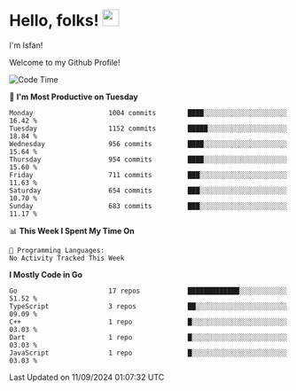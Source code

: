 # Hello, folks! <img src="https://raw.githubusercontent.com/MartinHeinz/MartinHeinz/master/wave.gif" width="30px" height="30px" />

I'm Isfan!

Welcome to my Github Profile!

<!--START_SECTION:waka-->
![Code Time](http://img.shields.io/badge/Code%20Time-3%2C644%20hrs%2029%20mins-blue)

📅 **I'm Most Productive on Tuesday** 

```text
Monday                   1004 commits        ████░░░░░░░░░░░░░░░░░░░░░   16.42 % 
Tuesday                  1152 commits        █████░░░░░░░░░░░░░░░░░░░░   18.84 % 
Wednesday                956 commits         ████░░░░░░░░░░░░░░░░░░░░░   15.64 % 
Thursday                 954 commits         ████░░░░░░░░░░░░░░░░░░░░░   15.60 % 
Friday                   711 commits         ███░░░░░░░░░░░░░░░░░░░░░░   11.63 % 
Saturday                 654 commits         ███░░░░░░░░░░░░░░░░░░░░░░   10.70 % 
Sunday                   683 commits         ███░░░░░░░░░░░░░░░░░░░░░░   11.17 % 
```


📊 **This Week I Spent My Time On** 

```text
💬 Programming Languages: 
No Activity Tracked This Week
```

**I Mostly Code in Go** 

```text
Go                       17 repos            █████████████░░░░░░░░░░░░   51.52 % 
TypeScript               3 repos             ██░░░░░░░░░░░░░░░░░░░░░░░   09.09 % 
C++                      1 repo              █░░░░░░░░░░░░░░░░░░░░░░░░   03.03 % 
Dart                     1 repo              █░░░░░░░░░░░░░░░░░░░░░░░░   03.03 % 
JavaScript               1 repo              █░░░░░░░░░░░░░░░░░░░░░░░░   03.03 % 
```




 Last Updated on 11/09/2024 01:07:32 UTC
<!--END_SECTION:waka-->

<!--
**isfanazha/isfanazha** is a ✨ _special_ ✨ repository because its `README.md` (this file) appears on your GitHub profile.

Here are some ideas to get you started:

- 🔭 I’m currently working on ...
- 🌱 I’m currently learning ...
- 👯 I’m looking to collaborate on ...
- 🤔 I’m looking for help with ...
- 💬 Ask me about ...
- 📫 How to reach me: ...
- 😄 Pronouns: ...
- ⚡ Fun fact: ...
-->

